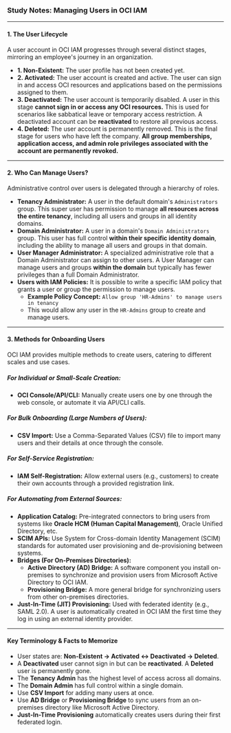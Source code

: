 ### **Study Notes: Managing Users in OCI IAM**

---

#### **1. The User Lifecycle**

A user account in OCI IAM progresses through several distinct stages, mirroring an employee's journey in an organization.

*   **1. Non-Existent:** The user profile has not been created yet.
*   **2. Activated:** The user account is created and active. The user can sign in and access OCI resources and applications based on the permissions assigned to them.
*   **3. Deactivated:** The user account is temporarily disabled. A user in this stage **cannot sign in or access any OCI resources.** This is used for scenarios like sabbatical leave or temporary access restriction. A deactivated account can be **reactivated** to restore all previous access.
*   **4. Deleted:** The user account is permanently removed. This is the final stage for users who have left the company. **All group memberships, application access, and admin role privileges associated with the account are permanently revoked.**

---

#### **2. Who Can Manage Users?**

Administrative control over users is delegated through a hierarchy of roles.

*   **Tenancy Administrator:** A user in the default domain's `Administrators` group. This super user has permission to manage **all resources across the entire tenancy**, including all users and groups in all identity domains.
*   **Domain Administrator:** A user in a domain's `Domain Administrators` group. This user has full control **within their specific identity domain**, including the ability to manage all users and groups in that domain.
*   **User Manager Administrator:** A specialized administrative role that a Domain Administrator can assign to other users. A User Manager can manage users and groups **within the domain** but typically has fewer privileges than a full Domain Administrator.
*   **Users with IAM Policies:** It is possible to write a specific IAM policy that grants a user or group the permission to manage users.
    *   **Example Policy Concept:** `Allow group 'HR-Admins' to manage users in tenancy`
    *   This would allow any user in the `HR-Admins` group to create and manage users.

---

#### **3. Methods for Onboarding Users**

OCI IAM provides multiple methods to create users, catering to different scales and use cases.

##### **For Individual or Small-Scale Creation:**

*   **OCI Console/API/CLI:** Manually create users one by one through the web console, or automate it via API/CLI calls.

##### **For Bulk Onboarding (Large Numbers of Users):**

*   **CSV Import:** Use a Comma-Separated Values (CSV) file to import many users and their details at once through the console.

##### **For Self-Service Registration:**

*   **IAM Self-Registration:** Allow external users (e.g., customers) to create their own accounts through a provided registration link.

##### **For Automating from External Sources:**

*   **Application Catalog:** Pre-integrated connectors to bring users from systems like **Oracle HCM (Human Capital Management)**, Oracle Unified Directory, etc.
*   **SCIM APIs:** Use System for Cross-domain Identity Management (SCIM) standards for automated user provisioning and de-provisioning between systems.
*   **Bridges (For On-Premises Directories):**
    *   **Active Directory (AD) Bridge:** A software component you install on-premises to synchronize and provision users from Microsoft Active Directory to OCI IAM.
    *   **Provisioning Bridge:** A more general bridge for synchronizing users from other on-premises directories.
*   **Just-In-Time (JIT) Provisioning:** Used with federated identity (e.g., SAML 2.0). A user is automatically created in OCI IAM the first time they log in using an external identity provider.

---

#### **Key Terminology & Facts to Memorize**

*   User states are: **Non-Existent -> Activated <-> Deactivated -> Deleted**.
*   A **Deactivated** user cannot sign in but can be **reactivated**. A **Deleted** user is permanently gone.
*   The **Tenancy Admin** has the highest level of access across all domains.
*   The **Domain Admin** has full control within a single domain.
*   Use **CSV Import** for adding many users at once.
*   Use **AD Bridge** or **Provisioning Bridge** to sync users from an on-premises directory like Microsoft Active Directory.
*   **Just-In-Time Provisioning** automatically creates users during their first federated login.